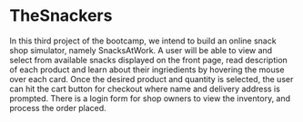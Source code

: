 # TheSnackers

In this third project of the bootcamp, we intend to build an online snack shop simulator, namely SnacksAtWork. A user will be able to view and select from available snacks displayed on the front page, read description of each product and learn about their ingriedients by hovering the mouse over each card. Once the desired product and quantity is selected, the user can hit the cart button for checkout where name and delivery address is prompted. There is a login form for shop owners to view the inventory, and process the order placed.